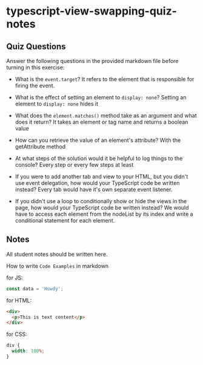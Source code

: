 # typescript-view-swapping-quiz-notes

## Quiz Questions

Answer the following questions in the provided markdown file before turning in this exercise:

- What is the `event.target`?
  It refers to the element that is responsible for firing the event.

- What is the effect of setting an element to `display: none`?
  Setting an element to `display: none` hides it

- What does the `element.matches()` method take as an argument and what does it return?
  It takes an element or tag name and returns a boolean value

- How can you retrieve the value of an element's attribute?
  With the getAttribute method

- At what steps of the solution would it be helpful to log things to the console?
  Every step or every few steps at least

- If you were to add another tab and view to your HTML, but you didn't use event delegation, how would your TypeScript code be written instead?
  Every tab would have it's own separate event listener.

- If you didn't use a loop to conditionally show or hide the views in the page, how would your TypeScript code be written instead?
  We would have to access each element from the nodeList by its index and write a conditional statement for each element.

## Notes

All student notes should be written here.

How to write `Code Examples` in markdown

for JS:

```javascript
const data = 'Howdy';
```

for HTML:

```html
<div>
  <p>This is text content</p>
</div>
```

for CSS:

```css
div {
  width: 100%;
}
```
